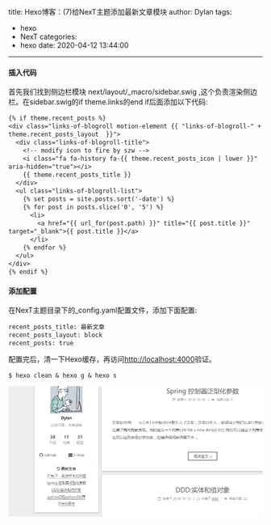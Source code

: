 title: Hexo博客：(7)给NexT主题添加最新文章模块
author: Dylan
tags:
  - hexo
  - NexT
categories:
  - hexo
date: 2020-04-12 13:44:00
---
#### 插入代码
首先我们找到侧边栏模块 next/layout/_macro/sidebar.swig ,这个负责渲染侧边栏。在sidebar.swig的if theme.links的end if后面添加以下代码:
```shell
{% if theme.recent_posts %}
<div class="links-of-blogroll motion-element {{ "links-of-blogroll-" + theme.recent_posts_layout  }}">
  <div class="links-of-blogroll-title">
	<!-- modify icon to fire by szw -->
	<i class="fa fa-history fa-{{ theme.recent_posts_icon | lower }}" aria-hidden="true"></i>
	{{ theme.recent_posts_title }}
  </div>
  <ul class="links-of-blogroll-list">
	{% set posts = site.posts.sort('-date') %}
	{% for post in posts.slice('0', '5') %}
	  <li>
		<a href="{{ url_for(post.path) }}" title="{{ post.title }}" target="_blank">{{ post.title }}</a>
	  </li>
	{% endfor %}
  </ul>
</div>
{% endif %}
```
#### 添加配置
在NexT主题目录下的_config.yaml配置文件，添加下面配置:
```
recent_posts_title: 最新文章
recent_posts_layout: block
recent_posts: true
```
配置完后，清一下Hexo缓存，再访问<http://localhost:4000>验证。
```shell
$ hexo clean & hexo g & hexo s
```

![图片](/images/blog/recent_posts.png)